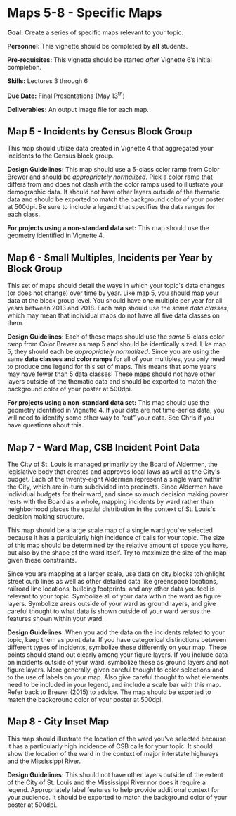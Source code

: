 # Maps 5-8 - Specific Maps

<div class="rmdgoal">
<p><strong>Goal:</strong> Create a series of specific maps relevant to your topic.</p>
</div>

<div class="rmdpersonnel">
<p><strong>Personnel:</strong> This vignette should be completed by <strong>all</strong> students.</p>
</div>

<div class="rmdpre">
<p><strong>Pre-requisites:</strong> This vignette should be started <em>after</em> Vignette 6’s initial completion.</p>
</div>

<div class="rmdskills">
<p><strong>Skills:</strong> Lectures 3 through 6</p>
</div>

<div class="rmddue">
<p><strong>Due Date:</strong> Final Presentations (May 13<sup>th</sup>)</p>
</div>

<div class="rmddeliver">
<p><strong>Deliverables:</strong> An output image file for each map.</p>
</div>

## Map 5 - Incidents by Census Block Group
This map should utilize data created in Vignette 4 that aggregated your incidents to the Census block group.

**Design Guidelines:** This map should use a 5-class color ramp from Color Brewer and should be *appropriately normalized*. Pick a color ramp that differs from and does not clash with the color ramps used to illustrate your demographic data. It should not have other layers outside of the thematic data and should be exported to match the background color of your poster at 500dpi. Be sure to include a legend that specifies the data ranges for each class.

<div class="rmdwarning">
<p><strong>For projects using a non-standard data set:</strong> This map should use the geometry identified in Vignette 4.</p>
</div>

## Map 6 - Small Multiples, Incidents per Year by Block Group

This set of maps should detail the ways in which your topic's data changes (or does not change) over time by year. Like map 5, you should map your data at the block group level. You should have one multiple per year for all years between 2013 and 2018. Each map should use the *same data classes*, which may mean that individual maps do not have all five data classes on them.

**Design Guidelines:** Each of these maps should use the *same* 5-class color ramp from Color Brewer as map 5 and should be identically sized. Like map 5, they should each be *appropriately normalized*. Since you are using the same **data classes and color ramps** for all of your multiples, you only need to produce one legend for this set of maps. This means that some years may have fewer than 5 data classes! These maps should not have other layers outside of the thematic data and should be exported to match the background color of your poster at 500dpi.

<div class="rmdwarning">
<p><strong>For projects using a non-standard data set:</strong> This map should use the geometry identified in Vignette 4. If your data are not time-series data, you will need to identify some other way to “cut” your data. See Chris if you have questions about this.</p>
</div>

## Map 7 - Ward Map, CSB Incident Point Data

The City of St. Louis is managed primarily by the Board of Aldermen, the legislative body that creates and approves local laws as well as the City's budget. Each of the twenty-eight Aldermen represent a single ward within the City, which are in-turn subdivided into precincts. Since Aldermen have individual budgets for their ward, and since so much decision making power rests with the Board as a whole, mapping incidents by ward rather than neighborhood places the spatial distribution in the context of St. Louis's decision making structure.

This map should be a large scale map of a single ward you've selected because it has a particularly high incidence of calls for your topic. The size of this map should be determined by the relative amount of space you have, but also by the shape of the ward itself. Try to maximize the size of the map given these constraints.

Since you are mapping at a larger scale, use data on city blocks tohighlight street curb lines as well as other detailed data like greenspace locations, railroad line locations, building footprints, and any other data you feel is relevant to your topic. Symbolize all of your data within the ward as figure layers. Symbolize areas outside of your ward as ground layers, and give careful thought to what data is shown outside of your ward versus the features shown within your ward.

**Design Guidelines:** When you add the data on the incidents related to your topic, keep them as point data. If you have categorical distinctions between different types of incidents, symbolize these differently on your map. These points should stand out clearly among your figure layers. If you include data on incidents outside of your ward, symbolize these as ground layers and not figure layers. More generally, given careful thought to color selections and to the use of labels on your map. Also give careful thought to what elements need to be included in your legend, and include a scale bar with this map. Refer back to Brewer (2015) to advice. The map should be exported to match the background color of your poster at 500dpi.

## Map 8 - City Inset Map

This map should illustrate the location of the ward you've selected because it has a particularly high incidence of CSB calls for your topic. It should show the location of the ward in the context of major interstate highways and the Mississippi River.

**Design Guidelines:** This should not have other layers outside of the extent of the City of St. Louis and the Mississippi River nor does it require a legend. Appropriately label features to help provide additional context for your audience. It should be exported to match the background color of your poster at 500dpi.

